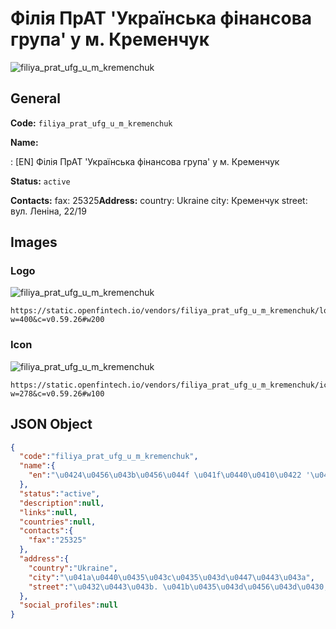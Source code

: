 
# Філія ПрАТ 'Українська фінансова група' у м. Кременчук 
![filiya_prat_ufg_u_m_kremenchuk](https://static.openfintech.io/vendors/filiya_prat_ufg_u_m_kremenchuk/logo.svg?w=400&c=v0.59.26#w200)  

## General 
 
**Code:** `filiya_prat_ufg_u_m_kremenchuk` 
 
**Name:** 
 
:	[EN] Філія ПрАТ 'Українська фінансова група' у м. Кременчук 
 
**Status:** `active` 
 
**Contacts:** 
fax: 25325**Address:** 
country: Ukraine 
city: Кременчук 
street: вул. Леніна, 22/19 

## Images 

### Logo 
 
![filiya_prat_ufg_u_m_kremenchuk](https://static.openfintech.io/vendors/filiya_prat_ufg_u_m_kremenchuk/logo.svg?w=400&c=v0.59.26#w200)  

```
https://static.openfintech.io/vendors/filiya_prat_ufg_u_m_kremenchuk/logo.svg?w=400&c=v0.59.26#w200
```  

### Icon 
 
![filiya_prat_ufg_u_m_kremenchuk](https://static.openfintech.io/vendors/filiya_prat_ufg_u_m_kremenchuk/icon.svg?w=278&c=v0.59.26#w100)  

```
https://static.openfintech.io/vendors/filiya_prat_ufg_u_m_kremenchuk/icon.svg?w=278&c=v0.59.26#w100
```  

## JSON Object 

```json
{
  "code":"filiya_prat_ufg_u_m_kremenchuk",
  "name":{
    "en":"\u0424\u0456\u043b\u0456\u044f \u041f\u0440\u0410\u0422 '\u0423\u043a\u0440\u0430\u0457\u043d\u0441\u044c\u043a\u0430 \u0444\u0456\u043d\u0430\u043d\u0441\u043e\u0432\u0430 \u0433\u0440\u0443\u043f\u0430' \u0443 \u043c. \u041a\u0440\u0435\u043c\u0435\u043d\u0447\u0443\u043a"
  },
  "status":"active",
  "description":null,
  "links":null,
  "countries":null,
  "contacts":{
    "fax":"25325"
  },
  "address":{
    "country":"Ukraine",
    "city":"\u041a\u0440\u0435\u043c\u0435\u043d\u0447\u0443\u043a",
    "street":"\u0432\u0443\u043b. \u041b\u0435\u043d\u0456\u043d\u0430, 22\/19"
  },
  "social_profiles":null
}
```  
